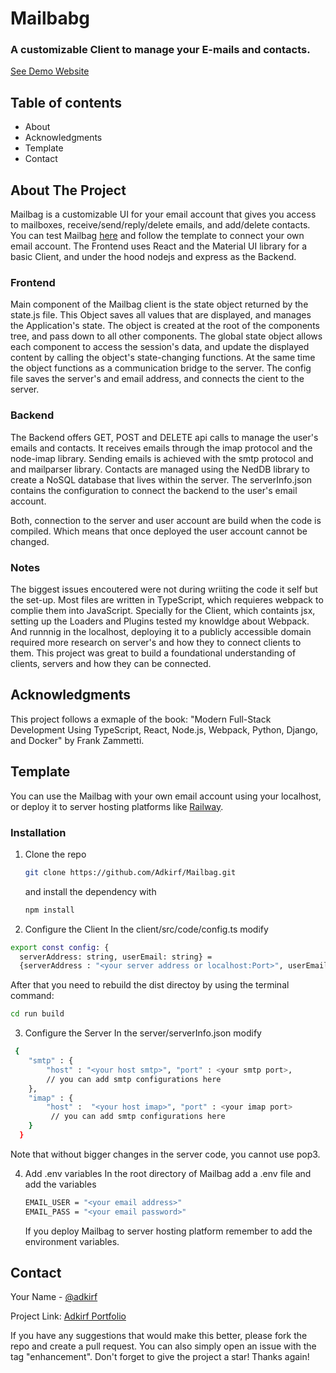 # Mailbabg

### A customizable Client to manage your E-mails and contacts. 


[See Demo Website](https://mailbag-production.up.railway.app)

## Table of contents
* About
* Acknowledgments
* Template
* Contact


## About The Project

Mailbag is a customizable UI for your email account that gives you access to mailboxes, receive/send/reply/delete emails, and add/delete contacts. You can test  Mailbag [here](https://mailbag-production.up.railway.app) and follow the template to connect your own email account. The Frontend uses React and the Material UI library for a basic Client, and under the hood nodejs and express as the Backend. 

  ### Frontend 
  Main component of the Mailbag client is the state object returned by the state.js file. This Object saves all values that are displayed, and manages the Application's state. The object is created at the root of the components tree, and pass down to all other components. The global state object allows each component to access the session's data, and update the displayed content by calling the object's state-changing functions. At the same time the object functions as a communication bridge to the server. The config file saves the server's and email address, and connects the cient to the server. 
  
  ### Backend
  The Backend offers GET, POST and DELETE api calls to manage the user's emails and contacts. It receives emails through the imap protocol and the node-imap library. Sending emails is achieved with the smtp protocol and and mailparser library. Contacts are managed using the NedDB library to create a NoSQL database that lives within the server. The serverInfo.json contains the configuration to connect the backend to the user's email account. 
  
 Both, connection to the server and user account are build when the code is compiled. Which means that once deployed the user account cannot be changed. 
  
  ### Notes
  The biggest issues encoutered were not during wriiting the code it self but the set-up. Most files are written in TypeScript, which requieres webpack to complie them into JavaScript. Specially for the Client, which containts jsx, setting up the Loaders and Plugins tested my knowldge about Webpack. And runnnig in the localhost, deploying it to a publicly accessible domain required more research on server's and how they to connect clients to them. 
This project was great to build a foundational understanding of clients, servers and how they can be connected. 



## Acknowledgments

This project follows a exmaple of the book: "Modern Full-Stack Development Using TypeScript, React, Node.js, Webpack, Python, Django, and Docker" by Frank Zammetti. 
  


## Template

You can use the Mailbag with your own email account using your localhost, or deploy it to server hosting platforms like [Railway](https://railway.app).  

### Installation

1. Clone the repo
   ```sh
   git clone https://github.com/Adkirf/Mailbag.git
   ```
   and install the dependency with 
   ```sh
   npm install 
   ```
   
2. Configure the Client
  In the client/src/code/config.ts modify 
  ```sh
  export const config: {
    serverAddress: string, userEmail: string} = 
    {serverAddress : "<your server address or localhost:Port>", userEmail: "<your email address>"}
   ```
   After that you need to rebuild the dist directoy by using the terminal command: 
   ```sh
   cd run build
   ```
3. Configure the Server
  In the server/serverInfo.json modify 
  ```sh 
   {
      "smtp" : {
          "host" : "<your host smtp>", "port" : <your smtp port>,
          // you can add smtp configurations here
      },
      "imap" : {
          "host" :  "<your host imap>", "port" : <your imap port>
           // you can add smtp configurations here
      }
    }
   ```
   Note that without bigger changes in the server code, you cannot use pop3. 
   
4. Add .env variables
   In the root directory of Mailbag add a .env file and add the variables 
   ```sh
   EMAIL_USER = "<your email address>"
   EMAIL_PASS = "<your email password>"
   ```
   If you deploy Mailbag to server hosting platform remember to add the environment variables. 
   
  
  

     

<!-- CONTACT -->

## Contact

Your Name - [@adkirf](https://twitter.com/adkirf)

Project Link: [Adkirf Portfolio](https://portfolio-v2-nu-ivory.vercel.app/)

If you have any suggestions that would make this better, please fork the repo and create a pull request. You can also simply open an issue with the tag "enhancement".
Don't forget to give the project a star! Thanks again!


